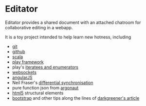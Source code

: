 Editator
========

Editator provides a shared document with an attached chatroom for collaborative editing in a webapp.

It is a toy project intended to help learn new hotness, including
- [git](http://git-scm.com/)
- [github](https://github.com/)
- [scala](http://www.scala-lang.org/)
- [play framework](http://www.playframework.com/)
- play's [iteratees and enumerators](http://www.playframework.com/documentation/latest/Iteratees)
- [websockets](http://tools.ietf.org/html/rfc6455/)
- [angularJS](http://angularjs.org/)
- Neil Fraser's [differential synchronisation](http://neil.fraser.name/writing/sync/)
- pure function json from [argonaut](http://argonaut.io/)
- [html5](http://diveintohtml5.info/) structural elements
- [bootstrap](http://twitter.github.io/bootstrap/) and other tips along the lines of [darkgreener's article](http://24ways.org/2012/how-to-make-your-site-look-half-decent/)
